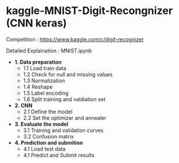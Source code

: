 # kaggle-MNIST-Digit-Recongnizer (CNN keras)
Competition : https://www.kaggle.com/c/digit-recognizer

Detailed Explaination : MNIST.ipynb

* **1. Data preparation**
    * 1.1 Load train data
    * 1.2 Check for null and missing values
    * 1.3 Normalization
    * 1.4 Reshape
    * 1.5 Label encoding
    * 1.6 Split training and valdiation set
* **2. CNN**
    * 2.1 Define the model
    * 2.2 Set the optimizer and annealer
* **3. Evaluate the model**
    * 3.1 Training and validation curves
    * 3.2 Confusion matrix
* **4. Prediction and submition**
    * 4.1 Load test data
    * 4.1 Predict and Submit results

